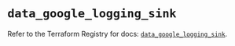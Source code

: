 # `data_google_logging_sink`

Refer to the Terraform Registry for docs: [`data_google_logging_sink`](https://registry.terraform.io/providers/hashicorp/google/5.15.0/docs/data-sources/logging_sink).
